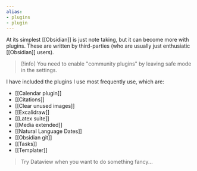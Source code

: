 ```yaml
---
alias:
- plugins
- plugin
---
```


At its simplest [[Obsidian]] is just note taking, but it can become more with plugins. These are written by third-parties (who are usually just enthusiatic [[Obsidian]] users). 

> [!info] 
> You need to enable "community plugins" by leaving safe mode in the settings.

I have included the plugins I use most frequently use, which are:
- [[Calendar plugin]]
- [[Citations]]
- [[Clear unused images]]
- [[Excalidraw]]
- [[Latex suite]]
- [[Media extended]]
- [[Natural Language Dates]]
- [[Obsidian git]]
- [[Tasks]]
- [[Templater]]

> Try Dataview when you want to do something fancy...